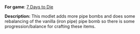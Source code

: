 **For game**: [7 Days to Die](https://7daystodie.com)

**Description:**
This modlet adds more pipe bombs and does some rebalancing of the vanilla (iron pipe) pipe bomb so there is some progression/balance for crafting these items.
